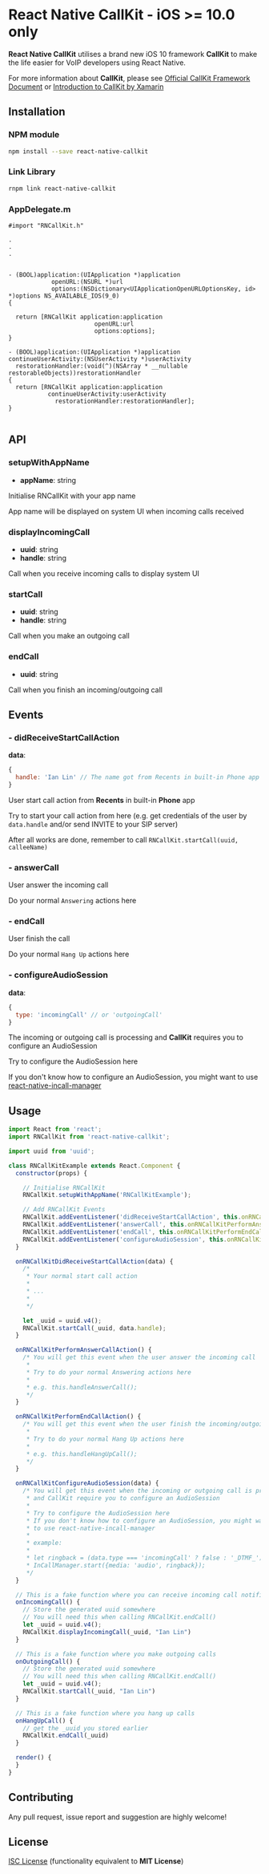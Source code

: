 # React Native CallKit - iOS >= 10.0 only

**React Native CallKit** utilises a brand new iOS 10 framework **CallKit** to make the life easier for VoIP developers using React Native.

For more information about **CallKit**, please see [Official CallKit Framework Document][1] or [Introduction to CallKit by Xamarin][2]

## Installation

### NPM module

```bash
npm install --save react-native-callkit
```

### Link Library

```bash
rnpm link react-native-callkit
```

### AppDelegate.m

```obj-c
#import "RNCallKit.h"

.
.
.


- (BOOL)application:(UIApplication *)application
            openURL:(NSURL *)url
            options:(NSDictionary<UIApplicationOpenURLOptionsKey, id> *)options NS_AVAILABLE_IOS(9_0)
{

  return [RNCallKit application:application
                        openURL:url
                        options:options];
}

- (BOOL)application:(UIApplication *)application
continueUserActivity:(NSUserActivity *)userActivity
  restorationHandler:(void(^)(NSArray * __nullable restorableObjects))restorationHandler
{
  return [RNCallKit application:application
           continueUserActivity:userActivity
             restorationHandler:restorationHandler];
}


```

## API

### setupWithAppName

- **appName**: string

Initialise RNCallKit with your app name

App name will be displayed on system UI when incoming calls received

### displayIncomingCall

- **uuid**: string
- **handle**: string

Call when you receive incoming calls to display system UI

### startCall

- **uuid**: string
- **handle**: string

Call when you make an outgoing call

### endCall

- **uuid**: string

Call when you finish an incoming/outgoing call

## Events

### - didReceiveStartCallAction

**data**:

```javascript
{
  handle: 'Ian Lin' // The name got from Recents in built-in Phone app
}
```

User start call action from **Recents** in built-in **Phone** app

Try to start your call action from here (e.g. get credentials of the user by `data.handle` and/or send INVITE to your SIP server)

After all works are done, remember to call `RNCallKit.startCall(uuid, calleeName)`

### - answerCall

User answer the incoming call

Do your normal `Answering` actions here

### - endCall

User finish the call

Do your normal `Hang Up` actions here

### - configureAudioSession

**data**:

```javascript
{
  type: 'incomingCall' // or 'outgoingCall'
}
```

The incoming or outgoing call is processing and **CallKit** requires you to configure an AudioSession

Try to configure the AudioSession here

If you don't know how to configure an AudioSession, you might want to use [react-native-incall-manager][4]

## Usage

```javascript
import React from 'react';
import RNCallKit from 'react-native-callkit';

import uuid from 'uuid';

class RNCallKitExample extends React.Component {
  constructor(props) {

    // Initialise RNCallKit
    RNCallKit.setupWithAppName('RNCallKitExample');

    // Add RNCallKit Events
    RNCallKit.addEventListener('didReceiveStartCallAction', this.onRNCallKitDidReceiveStartCallAction);
    RNCallKit.addEventListener('answerCall', this.onRNCallKitPerformAnswerCallAction);
    RNCallKit.addEventListener('endCall', this.onRNCallKitPerformEndCallAction);
    RNCallKit.addEventListener('configureAudioSession', this.onRNCallKitConfigureAudioSession);
  }

  onRNCallKitDidReceiveStartCallAction(data) {
    /*
     * Your normal start call action
     *
     * ...
     *
     */

    let _uuid = uuid.v4();
    RNCallKit.startCall(_uuid, data.handle);    
  }

  onRNCallKitPerformAnswerCallAction() {
    /* You will get this event when the user answer the incoming call
     *
     * Try to do your normal Answering actions here
     *
     * e.g. this.handleAnswerCall();
     */
  }

  onRNCallKitPerformEndCallAction() {
    /* You will get this event when the user finish the incoming/outgoing call 
     *
     * Try to do your normal Hang Up actions here
     *
     * e.g. this.handleHangUpCall();
     */
  }

  onRNCallKitConfigureAudioSession(data) {
    /* You will get this event when the incoming or outgoing call is processing
     * and CallKit require you to configure an AudioSession
     *
     * Try to configure the AudioSession here
     * If you don't know how to configure an AudioSession, you might want
     * to use react-native-incall-manager
     *
     * example:
     *
     * let ringback = (data.type === 'incomingCall' ? false : '_DTMF_');
     * InCallManager.start({media: 'audio', ringback});
     */
  }

  // This is a fake function where you can receive incoming call notifications
  onIncomingCall() {
    // Store the generated uuid somewhere
    // You will need this when calling RNCallKit.endCall()
    let _uuid = uuid.v4();
    RNCallKit.displayIncomingCall(_uuid, "Ian Lin")
  }

  // This is a fake function where you make outgoing calls
  onOutgoingCall() {
    // Store the generated uuid somewhere
    // You will need this when calling RNCallKit.endCall()
    let _uuid = uuid.v4();
    RNCallKit.startCall(_uuid, "Ian Lin")
  }

  // This is a fake function where you hang up calls
  onHangUpCall() {
    // get the _uuid you stored earlier
    RNCallKit.endCall(_uuid)
  }

  render() {
  }
}

```

## Contributing

Any pull request, issue report and suggestion are highly welcome!

## License

[ISC License][3] (functionality equivalent to **MIT License**)

[1]: https://developer.apple.com/reference/callkit?language=objc
[2]: https://developer.xamarin.com/guides/ios/platform_features/introduction-to-ios10/callkit/
[3]: https://opensource.org/licenses/ISC
[4]: https://github.com/zxcpoiu/react-native-incall-manager
